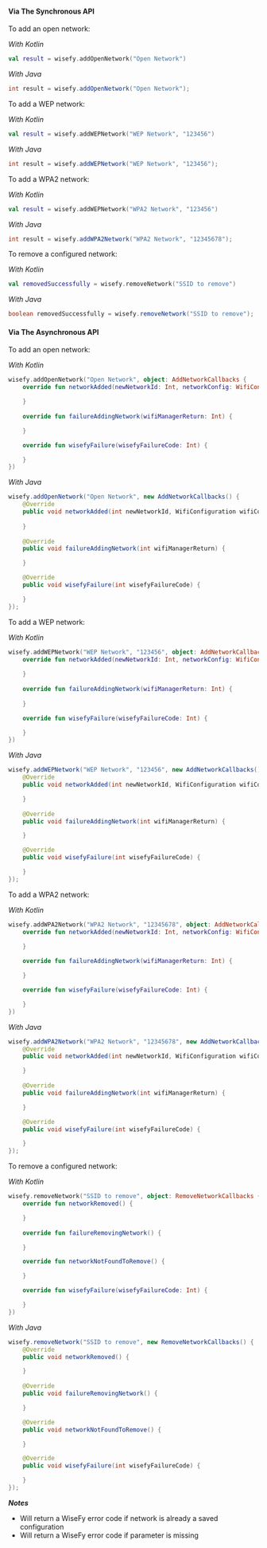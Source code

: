 #### Via The Synchronous API

To add an open network:

_With Kotlin_

```kotlin
val result = wisefy.addOpenNetwork("Open Network")
```

_With Java_

```java
int result = wisefy.addOpenNetwork("Open Network");
```

To add a WEP network:

_With Kotlin_

```kotlin
val result = wisefy.addWEPNetwork("WEP Network", "123456")
```

_With Java_

```java
int result = wisefy.addWEPNetwork("WEP Network", "123456");
```

To add a WPA2 network:

_With Kotlin_

```kotlin
val result = wisefy.addWEPNetwork("WPA2 Network", "123456")
```

_With Java_

```java
int result = wisefy.addWPA2Network("WPA2 Network", "12345678");
```

To remove a configured network:

_With Kotlin_

```kotlin
val removedSuccessfully = wisefy.removeNetwork("SSID to remove")
```

_With Java_

```java
boolean removedSuccessfully = wisefy.removeNetwork("SSID to remove");
```

#### Via The Asynchronous API

To add an open network:

_With Kotlin_

```kotlin
wisefy.addOpenNetwork("Open Network", object: AddNetworkCallbacks {
    override fun networkAdded(newNetworkId: Int, networkConfig: WifiConfiguration) {

    }
    
    override fun failureAddingNetwork(wifiManagerReturn: Int) {

    }

    override fun wisefyFailure(wisefyFailureCode: Int) {

    }
})
```

_With Java_

```java
wisefy.addOpenNetwork("Open Network", new AddNetworkCallbacks() {
    @Override
    public void networkAdded(int newNetworkId, WifiConfiguration wifiConfiguration) {
    
    }
    
    @Override
    public void failureAddingNetwork(int wifiManagerReturn) {

    }

    @Override
    public void wisefyFailure(int wisefyFailureCode) {

    }
});
```

To add a WEP network:

_With Kotlin_

```Kotlin
wisefy.addWEPNetwork("WEP Network", "123456", object: AddNetworkCallbacks {
    override fun networkAdded(newNetworkId: Int, networkConfig: WifiConfiguration) {
    
    }
    
    override fun failureAddingNetwork(wifiManagerReturn: Int) {
    
    }

    override fun wisefyFailure(wisefyFailureCode: Int) {

    }
})
```

_With Java_

```java
wisefy.addWEPNetwork("WEP Network", "123456", new AddNetworkCallbacks() {
    @Override
    public void networkAdded(int newNetworkId, WifiConfiguration wifiConfiguration) {

    }
        
    @Override
    public void failureAddingNetwork(int wifiManagerReturn) {

    }

    @Override
    public void wisefyFailure(int wisefyFailureCode) {

    }
});
```

To add a WPA2 network:

_With Kotlin_

```kotlin
wisefy.addWPA2Network("WPA2 Network", "12345678", object: AddNetworkCallbacks {
    override fun networkAdded(newNetworkId: Int, networkConfig: WifiConfiguration) {

    }
    
    override fun failureAddingNetwork(wifiManagerReturn: Int) {

    }

    override fun wisefyFailure(wisefyFailureCode: Int) {

    }
})
```

_With Java_

```java
wisefy.addWPA2Network("WPA2 Network", "12345678", new AddNetworkCallbacks() {
    @Override
    public void networkAdded(int newNetworkId, WifiConfiguration wifiConfiguration) {

    }
        
    @Override
    public void failureAddingNetwork(int wifiManagerReturn) {

    }

    @Override
    public void wisefyFailure(int wisefyFailureCode) {

    }
});
```

To remove a configured network:

_With Kotlin_

```kotlin
wisefy.removeNetwork("SSID to remove", object: RemoveNetworkCallbacks {
    override fun networkRemoved() {

    }
    
    override fun failureRemovingNetwork() {

    }

    override fun networkNotFoundToRemove() {

    }

    override fun wisefyFailure(wisefyFailureCode: Int) {

    }
})
```

_With Java_

```java
wisefy.removeNetwork("SSID to remove", new RemoveNetworkCallbacks() {
    @Override
    public void networkRemoved() {

    }
        
    @Override
    public void failureRemovingNetwork() {

    }

    @Override
    public void networkNotFoundToRemove() {

    }

    @Override
    public void wisefyFailure(int wisefyFailureCode) {

    }
});
```

***Notes***

- Will return a WiseFy error code if network is already a saved configuration
- Will return a WiseFy error code if parameter is missing